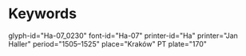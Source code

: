 # Keywords
glyph-id="Ha-07_0230"
font-id="Ha-07"
printer-id="Ha"
printer="Jan Haller"
period="1505–1525"
place="Kraków"
PT plate="170"
